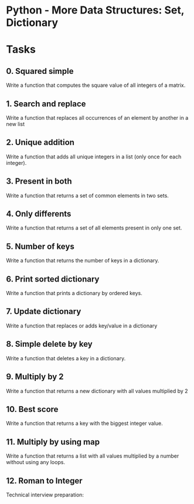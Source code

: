 # Python - More Data Structures: Set, Dictionary

# Tasks

## 0. Squared simple

 Write a function that computes the square value of all integers of a matrix.

## 1. Search and replace

 Write a function that replaces all occurrences of an element by another in a new list

## 2. Unique addition

 Write a function that adds all unique integers in a list (only once for each integer).

## 3. Present in both

 Write a function that returns a set of common elements in two sets.

## 4. Only differents 

 Write a function that returns a set of all elements present in only one set.

## 5. Number of keys 

 Write a function that returns the number of keys in a dictionary.

## 6. Print sorted dictionary

 Write a function that prints a dictionary by ordered keys.

## 7. Update dictionary

 Write a function that replaces or adds key/value in a dictionary

## 8. Simple delete by key

 Write a function that deletes a key in a dictionary.

## 9. Multiply by 2

 Write a function that returns a new dictionary with all values multiplied by 2

## 10. Best score

 Write a function that returns a key with the biggest integer value.

## 11. Multiply by using map

 Write a function that returns a list with all values multiplied by a number without using any loops.

## 12. Roman to Integer

 Technical interview preparation:


